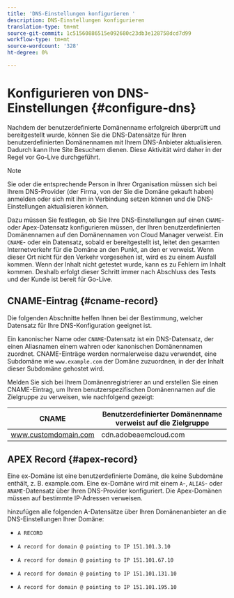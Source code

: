 ```yaml
---
title: 'DNS-Einstellungen konfigurieren '
description: DNS-Einstellungen konfigurieren
translation-type: tm+mt
source-git-commit: 1c51560886515e092680c23db3e128758dcd7d99
workflow-type: tm+mt
source-wordcount: '328'
ht-degree: 0%

---
```



# Konfigurieren von DNS-Einstellungen {#configure-dns}

Nachdem der benutzerdefinierte Domänenname erfolgreich überprüft und bereitgestellt wurde, können Sie die DNS-Datensätze für Ihren benutzerdefinierten Domänennamen mit Ihrem DNS-Anbieter aktualisieren. Dadurch kann Ihre Site Besuchern dienen. Diese Aktivität wird daher in der Regel vor Go-Live durchgeführt.

>[!NOTE]
>Sie oder die entsprechende Person in Ihrer Organisation müssen sich bei Ihrem DNS-Provider (der Firma, von der Sie die Domäne gekauft haben) anmelden oder sich mit ihm in Verbindung setzen können und die DNS-Einstellungen aktualisieren können.

Dazu müssen Sie festlegen, ob Sie Ihre DNS-Einstellungen auf einen `CNAME`- oder Apex-Datensatz konfigurieren müssen, der Ihren benutzerdefinierten Domänennamen auf den Domänennamen von Cloud Manager verweist. Ein `CNAME`- oder ein Datensatz, sobald er bereitgestellt ist, leitet den gesamten Internetverkehr für die Domäne an den Punkt, an den er verweist. Wenn dieser Ort nicht für den Verkehr vorgesehen ist, wird es zu einem Ausfall kommen. Wenn der Inhalt nicht getestet wurde, kann es zu Fehlern im Inhalt kommen. Deshalb erfolgt dieser Schritt immer nach Abschluss des Tests und der Kunde ist bereit für Go-Live.

## CNAME-Eintrag {#cname-record}

Die folgenden Abschnitte helfen Ihnen bei der Bestimmung, welcher Datensatz für Ihre DNS-Konfiguration geeignet ist.

Ein kanonischer Name oder `CNAME`-Datensatz ist ein DNS-Datensatz, der einen Aliasnamen einem wahren oder kanonischen Domänennamen zuordnet. CNAME-Einträge werden normalerweise dazu verwendet, eine Subdomäne wie `www.example.com` der Domäne zuzuordnen, in der der Inhalt dieser Subdomäne gehostet wird.

Melden Sie sich bei Ihrem Domänenregistrierer an und erstellen Sie einen CNAME-Eintrag, um Ihren benutzerspezifischen Domänennamen auf die Zielgruppe zu verweisen, wie nachfolgend gezeigt:

| CNAME | Benutzerdefinierter Domänenname verweist auf die Zielgruppe |
|--- |--- |
| www.customdomain.com | cdn.adobeaemcloud.com |

## APEX Record {#apex-record}

Eine ex-Domäne ist eine benutzerdefinierte Domäne, die keine Subdomäne enthält, z. B. example.com. Eine ex-Domäne wird mit einem `A`-, `ALIAS`- oder `ANAME`-Datensatz über Ihren DNS-Provider konfiguriert. Die Apex-Domänen müssen auf bestimmte IP-Adressen verweisen.

hinzufügen alle folgenden A-Datensätze über Ihren Domänenanbieter an die DNS-Einstellungen Ihrer Domäne:

* `A RECORD`

* `A record for domain @ pointing to IP 151.101.3.10`

* `A record for domain @ pointing to IP 151.101.67.10`

* `A record for domain @ pointing to IP 151.101.131.10`

* `A record for domain @ pointing to IP 151.101.195.10`

